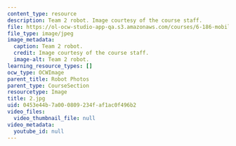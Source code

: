 ```yaml
---
content_type: resource
description: Team 2 robot. Image courtesy of the course staff.
file: https://ol-ocw-studio-app-qa.s3.amazonaws.com/courses/6-186-mobile-autonomous-systems-laboratory-january-iap-2005/0453e44b7a000809234faf1ac0f496b2_2.jpg
file_type: image/jpeg
image_metadata:
  caption: Team 2 robot.
  credit: Image courtesy of the course staff.
  image-alt: Team 2 robot.
learning_resource_types: []
ocw_type: OCWImage
parent_title: Robot Photos
parent_type: CourseSection
resourcetype: Image
title: 2.jpg
uid: 0453e44b-7a00-0809-234f-af1ac0f496b2
video_files:
  video_thumbnail_file: null
video_metadata:
  youtube_id: null
---
```


